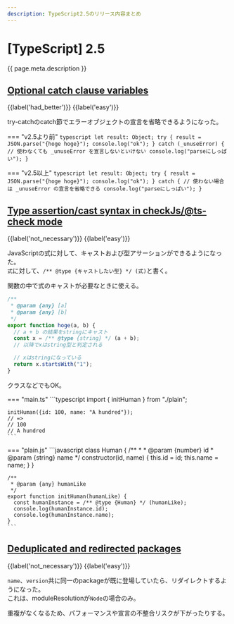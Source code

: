 ```yaml
---
description: TypeScript2.5のリリース内容まとめ
---
```


# [TypeScript] 2.5

{{ page.meta.description }}


## [Optional catch clause variables]

[Optional catch clause variables]: https://www.typescriptlang.org/docs/handbook/release-notes/typescript-2-5.html#optional-catch-clause-variables

{{label('had_better')}} {{label('easy')}}

try-catchのcatch節でエラーオブジェクトの宣言を省略できるようになった。

=== "v2.5より前"
    ```typescript
    let result: Object;
    try {
      result = JSON.parse("{hoge hoge}");
      console.log("ok");
    } catch (_unuseError) {
      // 使わなくても _unuseError を宣言しないといけない
      console.log("parseにしっぱい");
    }
    ```

=== "v2.5以上"
    ```typescript
    let result: Object;
    try {
      result = JSON.parse("{hoge hoge}");
      console.log("ok");
    } catch {
      // 使わない場合は _unuseError の宣言を省略できる
      console.log("parseにしっぱい");
    }
    ```


## [Type assertion/cast syntax in checkJs/@ts-check mode]

[Type assertion/cast syntax in checkJs/@ts-check mode]: https://www.typescriptlang.org/docs/handbook/release-notes/typescript-2-5.html#type-assertioncast-syntax-in-checkjsts-check-mode

{{label('not_necessary')}} {{label('easy')}}

JavaScriptの式に対して、キャストおよび型アサーションができるようになった。  
`式`に対して、`/** @type {キャストしたい型} */ (式)`と書く。

関数の中で式のキャストが必要なときに使える。

```typescript
/**
 * @param {any} [a]
 * @param {any} [b]
 */
export function hoge(a, b) {
  // a + b の結果をstringにキャスト
  const x = /** @type {string} */ (a + b);
  // 以降でxはstring型と判定される

  // xはstringになっている
  return x.startsWith("1");
}
```

クラスなどでもOK。

=== "main.ts"
    ```typescript
    import { initHuman } from "./plain";

    initHuman({id: 100, name: "A hundred"});
    // =>
    // 100
    // A hundred
    ```

=== "plain.js"
    ```javascript
    class Human {
      /**
       *
       * @param {number} id
       * @param {string} name
       */
      constructor(id, name) {
        this.id = id;
        this.name = name;
      }
    }

    /**
     * @param {any} humanLike
     */
    export function initHuman(humanLike) {
      const humanInstance = /** @type {Human} */ (humanLike);
      console.log(humanInstance.id);
      console.log(humanInstance.name);
    }
    ```

## [Deduplicated and redirected packages]

[Deduplicated and redirected packages]: https://www.typescriptlang.org/docs/handbook/release-notes/typescript-2-5.html#deduplicated-and-redirected-packages

{{label('not_necessary')}} {{label('easy')}}

`name`、`version`共に同一のpackageが既に登場していたら、リダイレクトするようになった。  
これは、moduleResolutionが`Node`の場合のみ。

重複がなくなるため、パフォーマンスや宣言の不整合リスクが下がったりする。
